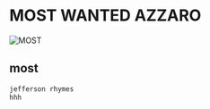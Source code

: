 # MOST WANTED AZZARO
![MOST](https://github.com/user-attachments/assets/66b4b691-5a46-4f82-9f0d-4af38e99503a)

## most

```xml
jefferson rhymes
hhh
````````````
